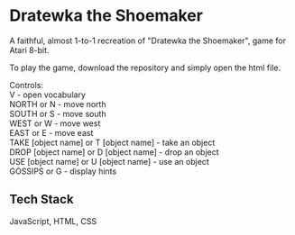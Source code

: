 # Dratewka the Shoemaker

A faithful, almost 1-to-1 recreation of "Dratewka the Shoemaker", game for Atari 8-bit.

To play the game, download the repository and simply open the html file.

Controls:  
V - open vocabulary  
NORTH or N - move north  
SOUTH or S - move south  
WEST or W - move west  
EAST or E - move east  
TAKE [object name] or T [object name] - take an object  
DROP [object name] or D [object name] - drop an object  
USE [object name] or U [object name] - use an object  
GOSSIPS or G - display hints

## Tech Stack

JavaScript, HTML, CSS

